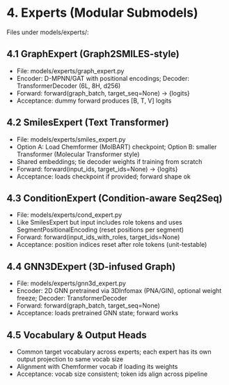 ﻿# 4. Experts (Modular Submodels)

Files under models/experts/:

## 4.1 GraphExpert (Graph2SMILES-style)
- File: models/experts/graph_expert.py
- Encoder: D-MPNN/GAT with positional encodings; Decoder: TransformerDecoder (6L, 8H, d256)
- Forward: forward(graph_batch, target_seq=None) -> {logits}
- Acceptance: dummy forward produces [B, T, V] logits

## 4.2 SmilesExpert (Text Transformer)
- File: models/experts/smiles_expert.py
- Option A: Load Chemformer (MolBART) checkpoint; Option B: smaller Transformer (Molecular Transformer style)
- Shared embeddings; tie decoder weights if training from scratch
- Forward: forward(input_ids, target_ids=None) -> {logits}
- Acceptance: loads checkpoint if provided; forward shape ok

## 4.3 ConditionExpert (Condition-aware Seq2Seq)
- File: models/experts/cond_expert.py
- Like SmilesExpert but input includes role tokens and uses SegmentPositionalEncoding (reset positions per segment)
- Forward: forward(input_ids_with_roles, target_ids=None)
- Acceptance: position indices reset after role tokens (unit-testable)

## 4.4 GNN3DExpert (3D-infused Graph)
- File: models/experts/gnn3d_expert.py
- Encoder: 2D GNN pretrained via 3DInfomax (PNA/GIN), optional weight freeze; Decoder: TransformerDecoder
- Forward: forward(graph_batch, target_seq=None)
- Acceptance: loads pretrained GNN state; forward works

## 4.5 Vocabulary & Output Heads
- Common target vocabulary across experts; each expert has its own output projection to same vocab size
- Alignment with Chemformer vocab if loading its weights
- Acceptance: vocab size consistent; token ids align across pipeline
